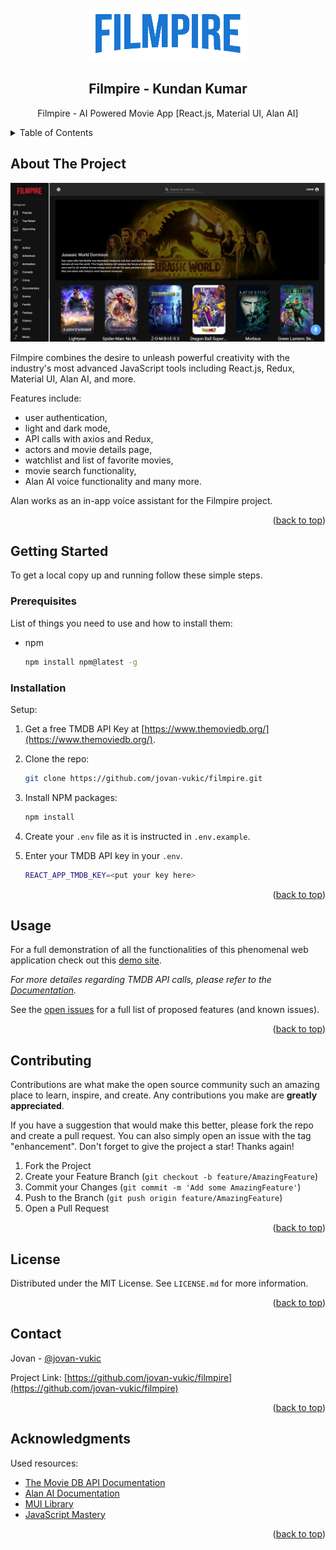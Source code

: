 <div id="top"></div>

<!-- PROJECT [othneildrew] SHIELDS -->

<!-- PROJECT LOGO -->
<br />
<div align="center">
  <a href="https://github.com/">
    <img src="src/assets/images/lightLogo.png" alt="Filmpire" width="252" height="85">
  </a>

  <h2 align="center">Filmpire - Kundan Kumar</h2>

  <p align="center">
    Filmpire - AI Powered Movie App [React.js, Material UI, Alan AI]
    <br />
<!--     <a href="https://github.com/jovan-vukic/filmpire"><strong>Explore the project »</strong></a>
    <br />
    <br />
    <a href="https://filmpire-jovan.netlify.app/">View Demo Site</a>
    ·
    <a href="https://github.com/jovan-vukic/filmpire/issues">Report Bug</a>
    ·
    <a href="https://github.com/jovan-vukic/filmpire/issues">Request Feature</a> -->
  </p>
</div>

<!-- TABLE OF CONTENTS -->
<details>
  <summary>Table of Contents</summary>
  <ol>
    <li>
      <a href="#about-the-project">About The Project</a>
    </li>
    <li>
      <a href="#getting-started">Getting Started</a>
      <ul>
        <li><a href="#prerequisites">Prerequisites</a></li>
        <li><a href="#installation">Installation</a></li>
      </ul>
    </li>
    <li><a href="#usage">Usage</a></li>
    <li><a href="#contributing">Contributing</a></li>
    <li><a href="#license">License</a></li>
    <li><a href="#contact">Contact</a></li>
    <li><a href="#acknowledgments">Acknowledgments</a></li>
  </ol>
</details>

<!-- ABOUT THE PROJECT -->
## About The Project

[![Product Name Screen Shot][product-screenshot]](https://filmpire-jovan.netlify.app/)

Filmpire combines the desire to unleash powerful creativity with the industry's most advanced JavaScript tools including React.js, Redux, Material UI, Alan AI, and more.

Features include:
* user authentication,
* light and dark mode,
* API calls with axios and Redux,
* actors and movie details page,
* watchlist and list of favorite movies,
* movie search functionality,
* Alan AI voice functionality and many more.

Alan works as an in-app voice assistant for the Filmpire project.

<p align="right">(<a href="#top">back to top</a>)</p>

<!-- GETTING STARTED -->
## Getting Started

To get a local copy up and running follow these simple steps.

### Prerequisites

List of things you need to use and how to install them:
* npm
  ```sh
  npm install npm@latest -g
  ```

### Installation

Setup:

1. Get a free TMDB API Key at [https://www.themoviedb.org/](https://www.themoviedb.org/).
2. Clone the repo:
   ```sh
   git clone https://github.com/jovan-vukic/filmpire.git
   ```
3. Install NPM packages:
   ```sh
   npm install
   ```
4. Create your `.env` file as it is instructed in `.env.example`.
5. Enter your TMDB API key in your `.env`.

   ```sh
   REACT_APP_TMDB_KEY=<put your key here>
   ```

<p align="right">(<a href="#top">back to top</a>)</p>

<!-- USAGE EXAMPLES -->
## Usage

For a full demonstration of all the functionalities of this phenomenal web application check out this [demo site](https://filmpire-jovan.netlify.app/).

_For more detailes regarding TMDB API calls, please refer to the [Documentation](https://developers.themoviedb.org/3/getting-started/introduction)._

See the [open issues](https://github.com/jovan-vukic/filmpire/issues) for a full list of proposed features (and known issues).

<p align="right">(<a href="#top">back to top</a>)</p>

<!-- CONTRIBUTING -->
## Contributing

Contributions are what make the open source community such an amazing place to learn, inspire, and create. Any contributions you make are **greatly appreciated**.

If you have a suggestion that would make this better, please fork the repo and create a pull request. You can also simply open an issue with the tag "enhancement".
Don't forget to give the project a star! Thanks again!

1. Fork the Project
2. Create your Feature Branch (`git checkout -b feature/AmazingFeature`)
3. Commit your Changes (`git commit -m 'Add some AmazingFeature'`)
4. Push to the Branch (`git push origin feature/AmazingFeature`)
5. Open a Pull Request

<p align="right">(<a href="#top">back to top</a>)</p>

<!-- LICENSE -->
## License

Distributed under the MIT License. See `LICENSE.md` for more information.

<p align="right">(<a href="#top">back to top</a>)</p>

<!-- CONTACT -->
## Contact

Jovan - [@jovan-vukic](https://github.com/jovan-vukic)

Project Link: [https://github.com/jovan-vukic/filmpire](https://github.com/jovan-vukic/filmpire)

<p align="right">(<a href="#top">back to top</a>)</p>

<!-- ACKNOWLEDGMENTS -->
## Acknowledgments

Used resources:

* [The Movie DB API Documentation](https://developers.themoviedb.org/3/getting-started/introduction)
* [Alan AI Documentation](https://alan.app/docs/)
* [MUI Library](https://mui.com/)
* [JavaScript Mastery](https://www.jsmastery.pro/)

<p align="right">(<a href="#top">back to top</a>)</p>

<!-- MARKDOWN LINKS & IMAGES -->
[product-screenshot]: src/assets/images/screenshot.PNG
